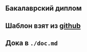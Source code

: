 ## Бакалаврский диплом

## Шаблон взят из [github](https://github.com/yl3dy/mipt-thesis)

## Дока в `./doc.md`